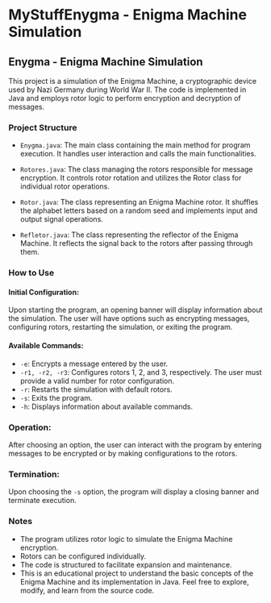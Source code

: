 # MyStuffEnygma -  Enigma Machine Simulation

## Enygma - Enigma Machine Simulation

This project is a simulation of the Enigma Machine, a cryptographic device used by Nazi Germany during World War II. The code is implemented in Java and employs rotor logic to perform encryption and decryption of messages.

### Project Structure

- `Enygma.java`: The main class containing the main method for program execution. It handles user interaction and calls the main functionalities.
  
- `Rotores.java`: The class managing the rotors responsible for message encryption. It controls rotor rotation and utilizes the Rotor class for individual rotor operations.
  
- `Rotor.java`: The class representing an Enigma Machine rotor. It shuffles the alphabet letters based on a random seed and implements input and output signal operations.
  
- `Refletor.java`: The class representing the reflector of the Enigma Machine. It reflects the signal back to the rotors after passing through them.

### How to Use

#### Initial Configuration:

Upon starting the program, an opening banner will display information about the simulation.
The user will have options such as encrypting messages, configuring rotors, restarting the simulation, or exiting the program.

#### Available Commands:

- `-e`: Encrypts a message entered by the user.
- `-r1, -r2, -r3`: Configures rotors 1, 2, and 3, respectively. The user must provide a valid number for rotor configuration.
- `-r`: Restarts the simulation with default rotors.
- `-s`: Exits the program.
- `-h`: Displays information about available commands.

### Operation:

After choosing an option, the user can interact with the program by entering messages to be encrypted or by making configurations to the rotors.

### Termination:

Upon choosing the `-s` option, the program will display a closing banner and terminate execution.

### Notes

- The program utilizes rotor logic to simulate the Enigma Machine encryption.
- Rotors can be configured individually.
- The code is structured to facilitate expansion and maintenance.
- This is an educational project to understand the basic concepts of the Enigma Machine and its implementation in Java. Feel free to explore, modify, and learn from the source code.



